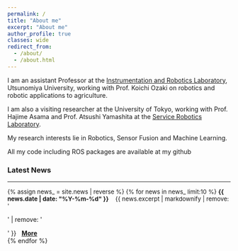 ```yaml
---
permalink: /
title: "About me"
excerpt: "About me"
author_profile: true
classes: wide
redirect_from: 
  - /about/
  - /about.html
---
```


I am an assistant Professor at the [Instrumentation and Robotics Laboratory](https://www.ir.utsunomiya-u.ac.jp/), Utsunomiya University, working with Prof. Koichi Ozaki on robotics and robotic applications to agriculture. 

I am also a visiting researcher at the University of Tokyo, working with Prof. Hajime Asama and Prof. Atsushi Yamashita at the [Service Robotics Laboratory](http://www.robot.t.u-tokyo.ac.jp/asamalab/en/). 

My research interests lie in Robotics, Sensor Fusion and Machine Learning.

All my code including ROS packages are available at my github

### Latest News 
---
<p style="font-size:10pt;">
{% assign news_ = site.news | reverse %}
{% for news in news_ limit:10 %}
<b>{{ news.date | date: "%Y-%m-%d" }}</b> &nbsp;&nbsp; {{ news.excerpt | markdownify | remove: '<p>' | remove: '</p>' }} &nbsp; <a href='{{ news.permalink }}'><b>More</b></a><br/>
{% endfor %}
</p>
